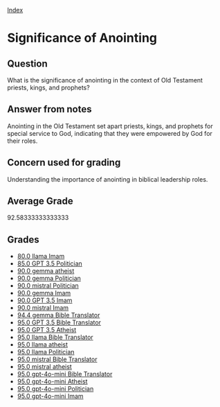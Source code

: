 
[Index](../../index.md)
# Significance of Anointing
## Question
What is the significance of anointing in the context of Old Testament priests, kings, and prophets?

## Answer from notes
Anointing in the Old Testament set apart priests, kings, and prophets for special service to God, indicating that they were empowered by God for their roles.

## Concern used for grading
Understanding the importance of anointing in biblical leadership roles.

## Average Grade
92.58333333333333

## Grades
 * [80.0 llama Imam](../answers/llama_Imam/Significance_of_Anointing.md)
 * [85.0 GPT 3.5 Politician](../answers/GPT_3.5_Politician/Significance_of_Anointing.md)
 * [90.0 gemma atheist](../answers/gemma_atheist/Significance_of_Anointing.md)
 * [90.0 gemma Politician](../answers/gemma_Politician/Significance_of_Anointing.md)
 * [90.0 mistral Politician](../answers/mistral_Politician/Significance_of_Anointing.md)
 * [90.0 gemma Imam](../answers/gemma_Imam/Significance_of_Anointing.md)
 * [90.0 GPT 3.5 Imam](../answers/GPT_3.5_Imam/Significance_of_Anointing.md)
 * [90.0 mistral Imam](../answers/mistral_Imam/Significance_of_Anointing.md)
 * [94.4 gemma Bible Translator](../answers/gemma_Bible_Translator/Significance_of_Anointing.md)
 * [95.0 GPT 3.5 Bible Translator](../answers/GPT_3.5_Bible_Translator/Significance_of_Anointing.md)
 * [95.0 GPT 3.5 Atheist](../answers/GPT_3.5_Atheist/Significance_of_Anointing.md)
 * [95.0 llama Bible Translator](../answers/llama_Bible_Translator/Significance_of_Anointing.md)
 * [95.0 llama atheist](../answers/llama_atheist/Significance_of_Anointing.md)
 * [95.0 llama Politician](../answers/llama_Politician/Significance_of_Anointing.md)
 * [95.0 mistral Bible Translator](../answers/mistral_Bible_Translator/Significance_of_Anointing.md)
 * [95.0 mistral atheist](../answers/mistral_atheist/Significance_of_Anointing.md)
 * [95.0 gpt-4o-mini Bible Translator](../answers/gpt-4o-mini_Bible_Translator/Significance_of_Anointing.md)
 * [95.0 gpt-4o-mini Atheist](../answers/gpt-4o-mini_Atheist/Significance_of_Anointing.md)
 * [95.0 gpt-4o-mini Politician](../answers/gpt-4o-mini_Politician/Significance_of_Anointing.md)
 * [95.0 gpt-4o-mini Imam](../answers/gpt-4o-mini_Imam/Significance_of_Anointing.md)
